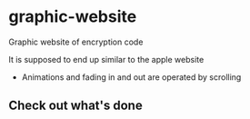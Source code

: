 # graphic-website
Graphic website of encryption code

It is supposed to end up similar to the apple website
- Animations and fading in and out are operated by scrolling

## Check out what's done 
